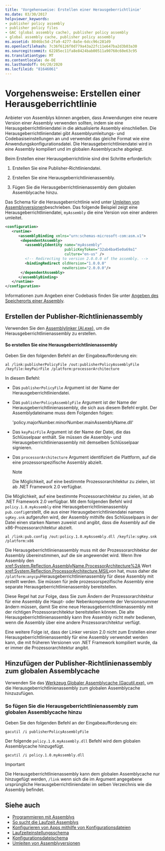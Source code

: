 ```yaml
---
title: 'Vorgehensweise: Erstellen einer Herausgeberrichtlinie'
ms.date: 03/30/2017
helpviewer_keywords:
- publisher policy assembly
- publisher policy files
- GAC (global assembly cache), publisher policy assembly
- global assembly cache, publisher policy assembly
ms.assetid: 8046bc5d-2fa9-4277-8a5e-6dcc96c281d9
ms.openlocfilehash: 7c36f6126f0d779a43a22fc11e647ba2d3b03a30
ms.sourcegitcommit: 62285ec11fa8e8424bab00511a90760c60e63c95
ms.translationtype: MT
ms.contentlocale: de-DE
ms.lasthandoff: 04/20/2020
ms.locfileid: "81646061"
---
```

# <a name="how-to-create-a-publisher-policy"></a>Vorgehensweise: Erstellen einer Herausgeberrichtlinie

Anbieter von Assemblys können angeben, dass Anwendungen eine neuere Version einer Assembly verwenden sollten, indem sie eine Herausgeberrichtliniendatei in die aktualisierte Assembly einschließen. Die Herausgeberrichtliniendatei gibt Assemblyumleitungs- und Codebasiseinstellungen an und verwendet das gleiche Format wie eine Anwendungskonfigurationsdatei. Die Herausgeberrichtliniendatei wird in eine Assembly kompiliert und im globalen Assemblycache abgelegt.

Beim Erstellen einer Herausgeberrichtlinie sind drei Schritte erforderlich:

1. Erstellen Sie eine Publisher-Richtliniendatei.

2. Erstellen Sie eine Herausgeberrichtlinienassembly.

3. Fügen Sie die Herausgeberrichtlinienassembly dem globalen Assemblycache hinzu.

Das Schema für die Herausgeberrichtlinie wird unter [Umleiten von Assemblyversionen](redirect-assembly-versions.md)beschrieben. Das folgende Beispiel zeigt eine Herausgeberrichtliniendatei, `myAssembly` die eine Version von einer anderen umleitet.

```xml
<configuration>
   <runtime>
      <assemblyBinding xmlns="urn:schemas-microsoft-com:asm.v1">
       <dependentAssembly>
         <assemblyIdentity name="myAssembly"
                           publicKeyToken="32ab4ba45e0a69a1"
                           culture="en-us" />
         <!-- Redirecting to version 2.0.0.0 of the assembly. -->
         <bindingRedirect oldVersion="1.0.0.0"
                          newVersion="2.0.0.0"/>
       </dependentAssembly>
      </assemblyBinding>
   </runtime>
</configuration>
```

Informationen zum Angeben einer Codebasis finden Sie unter [Angeben des Speicherorts einer Assembly](specify-assembly-location.md).

## <a name="creating-the-publisher-policy-assembly"></a>Erstellen der Publisher-Richtlinienassembly

Verwenden Sie den [Assemblylinker (Al.exe),](../tools/al-exe-assembly-linker.md) um die Herausgeberrichtlinienassembly zu erstellen.

#### <a name="to-create-a-publisher-policy-assembly"></a>So erstellen Sie eine Herausgeberrichtlinienassembly

Geben Sie den folgenden Befehl an der Eingabeaufforderung ein:

```console
al /link:publisherPolicyFile /out:publisherPolicyAssemblyFile /keyfile:keyPairFile /platform:processorArchitecture
```

In diesem Befehl:

- Das `publisherPolicyFile` Argument ist der Name der Herausgeberrichtliniendatei.

- Das `publisherPolicyAssemblyFile` Argument ist der Name der Herausgeberrichtlinienassembly, die sich aus diesem Befehl ergibt. Der Assemblydateiname muss dem Folgenden folgen:

  'policy.majorNumber.minorNumber.mainAssemblyName.dll'

- Das `keyPairFile` Argument ist der Name der Datei, die das Schlüsselpaar enthält. Sie müssen die Assembly- und Herausgeberrichtlinienassembly mit demselben Schlüsselpaar signieren.

- Das `processorArchitecture` Argument identifiziert die Plattform, auf die eine prozessorspezifische Assembly abzielt.

  > [!NOTE]
  > Die Möglichkeit, auf eine bestimmte Prozessorarchitektur zu zielen, ist ab .NET Framework 2.0 verfügbar.

Die Möglichkeit, auf eine bestimmte Prozessorarchitektur zu zielen, ist ab .NET Framework 2.0 verfügbar. Mit dem folgenden Befehl wird `policy.1.0.myAssembly` eine Herausgeberrichtlinienassembly `pub.config`erstellt, die aus einer Herausgeberrichtliniendatei namens `sgKey.snk` aufgerufen wird, der Assembly mithilfe des Schlüsselpaars in der Datei einen starken Namen zuweist und angibt, dass die Assembly auf die x86-Prozessorarchitektur abzielt.

```console
al /link:pub.config /out:policy.1.0.myAssembly.dll /keyfile:sgKey.snk /platform:x86
```

Die Herausgeberrichtlinienassembly muss mit der Prozessorarchitektur der Assembly übereinstimmen, auf die sie angewendet wird. Wenn Ihre Assembly den <xref:System.Reflection.AssemblyName.ProcessorArchitecture%2A> Wert <xref:System.Reflection.ProcessorArchitecture.MSIL>von hat, muss daher die `/platform:anycpu`Herausgeberrichtlinienassembly für diese Assembly mit erstellt werden. Sie müssen für jede prozessorspezifische Assembly eine separate Herausgeberrichtlinienassembly bereitstellen.

Diese Regel hat zur Folge, dass Sie zum Ändern der Prozessorarchitektur für eine Assembly die Haupt- oder Nebenkomponente der Versionsnummer ändern müssen, damit Sie eine neue Herausgeberrichtlinienassembly mit der richtigen Prozessorarchitektur bereitstellen können. Die alte Herausgeberrichtlinienassembly kann Ihre Assembly nicht mehr bedienen, wenn die Assembly über eine andere Prozessorarchitektur verfügt.

Eine weitere Folge ist, dass der Linker version 2.0 nicht zum Erstellen einer Herausgeberrichtlinienassembly für eine Assembly verwendet werden kann, die mit früheren Versionen von .NET Framework kompiliert wurde, da er immer die Prozessorarchitektur angibt.

## <a name="adding-the-publisher-policy-assembly-to-the-global-assembly-cache"></a>Hinzufügen der Publisher-Richtlinienassembly zum globalen Assemblycache

Verwenden Sie das [Werkzeug Globaler Assemblycache (Gacutil.exe),](../tools/gacutil-exe-gac-tool.md) um die Herausgeberrichtlinienassembly zum globalen Assemblycache hinzuzufügen.

### <a name="to-add-the-publisher-policy-assembly-to-the-global-assembly-cache"></a>So fügen Sie die Herausgeberrichtlinienassembly zum globalen Assemblycache hinzu

Geben Sie den folgenden Befehl an der Eingabeaufforderung ein:

```console
gacutil /i publisherPolicyAssemblyFile
```

Der folgende `policy.1.0.myAssembly.dll` Befehl wird dem globalen Assemblycache hinzugefügt.

```console
gacutil /i policy.1.0.myAssembly.dll
```

> [!IMPORTANT]
> Die Herausgeberrichtlinienassembly kann dem globalen Assemblycache nur hinzugefügt werden, `/link` wenn sich die im Argument angegebene ursprüngliche Herausgeberrichtliniendatei im selben Verzeichnis wie die Assembly befindet.

## <a name="see-also"></a>Siehe auch

- [Programmieren mit Assemblys](../../standard/assembly/index.md)
- [So sucht die Laufzeit Assemblys](../deployment/how-the-runtime-locates-assemblies.md)
- [Konfigurieren von Apps mithilfe von Konfigurationsdateien](index.md)
- [Laufzeiteinstellungsschema](./file-schema/runtime/index.md)
- [Konfigurationsdateischema](./file-schema/index.md)
- [Umleiten von Assemblyversionen](redirect-assembly-versions.md)
